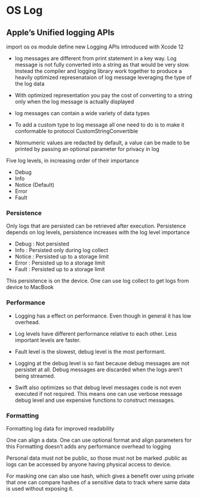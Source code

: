 #  OS Log

## Apple’s Unified logging APIs

import os
os module define new Logging APIs introduced with Xcode 12

- log messages are different from print statement in a key way. Log message is not 
fully converted into a string as that would be very slow. Instead the compiler 
and logging library work together to produce a heavily optimized represenataion 
of log message leveraging the type of the log data

- With optimized representation you pay the cost of converting to a string only 
when the log message is actually displayed

- log messages can contain a wide variety of data types

- To add a custom type to log message all one need to do is to make it conformable 
to protocol CustomStringConvertible

- Nonnumeric values are redacted by default, a value can be made to be printed by 
passing an optional parameter for privacy in log

Five log levels, in increasing order of their importance
- Debug
- Info
- Notice (Default)
- Error
- Fault

### Persistence

Only logs that are persisted can be retrieved after execution.
Persistence depends on log levels, persistence increases with the log level importance

- Debug : Not persisted
- Info : Persisted only during log collect
- Notice : Persisted up to a storage limit
- Error : Persisted up to a storage limit
- Fault : Persisted up to a storage limit

This persistence is on the device. One can use log collect to get logs from device 
to MacBook

### Performance

- Logging has a effect on performance. Even though in general it has low overhead.

- Log levels have different performance relative to each other. Less important levels are faster.

- Fault level is the slowest, debug level is the most performant. 

- Logging at the debug level is so fast because debug messages are not persistet 
at all. Debug messages are discarded when the logs aren’t being streamed. 

- Swift also optimizes so that debug level messages code is not even executed if 
not required. This means one can use verbose message debug level and use expensive 
functions to construct messages.

### Formatting

Formatting log data for improved readability

One can align a data. One can use optional format and align parameters for this
Formatting doesn’t adds any performance overhead to logging

Personal data must not be public, so those must not be marked .public as logs 
can be accessed by anyone having physical access to device.

For masking one can also use hash, which gives a benefit over using private that 
one can compare hashes of a sensitive data to track where same data is used without 
exposing it.
